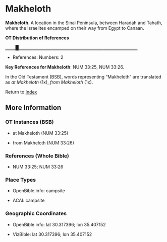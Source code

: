 # Makheloth
**Makheloth**. 
A location in the Sinai Peninsula, between Haradah and Tahath, where the Israelites encamped on their way from Egypt to Canaan. 


**OT Distribution of References**

▁▁▁█▁▁▁▁▁▁▁▁▁▁▁▁▁▁▁▁▁▁▁▁▁▁▁▁▁▁▁▁▁▁▁▁▁▁▁
* References: Numbers: 2



**Key References for Makheloth**: 
NUM 33:25, NUM 33:26. 


In the Old Testament (BSB), words representing “Makheloth” are translated as 
*at Makheloth* (1x), *from Makheloth* (1x). 




Return to [Index](00-Index.md)

## More Information

### OT Instances (BSB)

* at Makheloth (NUM 33:25)

* from Makheloth (NUM 33:26)



### References (Whole Bible)

* NUM 33:25; NUM 33:26


### Place Types

* OpenBible.info: campsite

* ACAI: campsite



### Geographic Coordinates

* OpenBible.info: lat 30.317396; lon 35.407152

* VizBible: lat 30.317396; lon 35.407152




